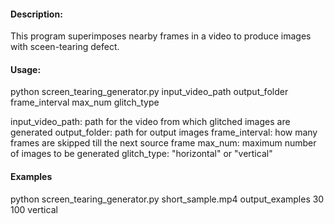 #### Description:

This program superimposes nearby frames in a video to produce images with sceen-tearing defect.


#### Usage: 

python screen_tearing_generator.py input_video_path output_folder frame_interval max_num glitch_type

input_video_path: path for the video from which glitched images are generated
output_folder: path for output images
frame_interval: how many frames are skipped till the next source frame
max_num: maximum number of images to be generated
glitch_type: "horizontal" or "vertical"

#### Examples

python screen_tearing_generator.py short_sample.mp4 output_examples 30 100 vertical



